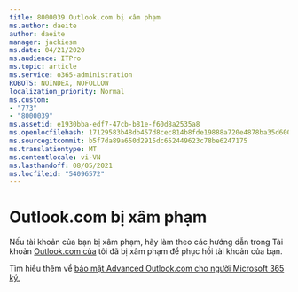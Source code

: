 ```yaml
---
title: 8000039 Outlook.com bị xâm phạm
ms.author: daeite
author: daeite
manager: jackiesm
ms.date: 04/21/2020
ms.audience: ITPro
ms.topic: article
ms.service: o365-administration
ROBOTS: NOINDEX, NOFOLLOW
localization_priority: Normal
ms.custom:
- "773"
- "8000039"
ms.assetid: e1930bba-edf7-47cb-b81e-f60d8a2535a8
ms.openlocfilehash: 17129583b48db457d8cec814b8fde19888a720e4878ba35d60088e381d63927c
ms.sourcegitcommit: b5f7da89a650d2915dc652449623c78be6247175
ms.translationtype: MT
ms.contentlocale: vi-VN
ms.lasthandoff: 08/05/2021
ms.locfileid: "54096572"
---
```

# <a name="outlookcom-account-hacked"></a>Outlook.com bị xâm phạm

Nếu tài khoản của bạn bị xâm phạm, hãy làm theo các hướng dẫn trong Tài khoản [Outlook.com của](https://support.office.com/article/35993ac5-ac2f-494e-aacb-5232dda453d8?wt.mc_id=Office_Outlook_com_Alchemy) tôi đã bị xâm phạm để phục hồi tài khoản của bạn.
  
Tìm hiểu thêm về [bảo mật Advanced Outlook.com cho người Microsoft 365 ký.](https://support.office.com/article/882d2243-eab9-4545-a58a-b36fee4a46e2?wt.mc_id=Office_Outlook_com_Alchemy)
  